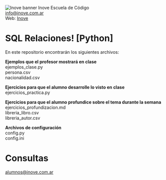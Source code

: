 ![Inove banner](/inove.jpg)
Inove Escuela de Código\
info@inove.com.ar\
Web: [Inove](http://inove.com.ar)

# SQL Relaciones! [Python]
En este repositorio encontrarán los siguientes archivos:

__Ejemplos que el profesor mostrará en clase__\
ejemplos_clase.py\
persona.csv\
nacionalidad.csv

__Ejercicios para que el alumno desarrolle lo visto en clase__\
ejercicios_practica.py

__Ejercicios para que el alumno profundice sobre el tema durante la semana__\
ejercicios_profundizacion.md\
libreria_libro.csv\
libreria_autor.csv

__Archivos de configuración__\
config.py\
config.ini

# Consultas
alumnos@inove.com.ar

